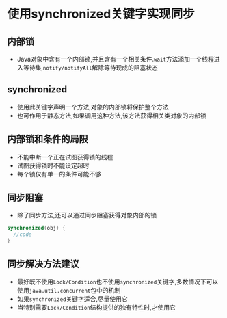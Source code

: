 # 使用synchronized关键字实现同步

## 内部锁

* Java对象中含有一个内部锁,并且含有一个相关条件.`wait`方法添加一个线程进入等待集,`notify/notifyAll`解除等待现成的阻塞状态

## synchronized

* 使用此关键字声明一个方法,对象的内部锁将保护整个方法
* 也可作用于静态方法,如果调用这种方法,该方法获得相关类对象的内部锁

## 内部锁和条件的局限

* 不能中断一个正在试图获得锁的线程
* 试图获得锁时不能设定超时
* 每个锁仅有单一的条件可能不够

## 同步阻塞

* 除了同步方法,还可以通过同步阻塞获得对象内部的锁
```java
synchronized(obj) {
  //code
}
```

## 同步解决方法建议

* 最好既不使用`Lock/Condition`也不使用`synchronized`关键字,多数情况下可以使用`java.util.concurrent`包中的机制
* 如果`synchronized`关键字适合,尽量使用它
* 当特别需要`Lock/Condition`结构提供的独有特性时,才使用它

